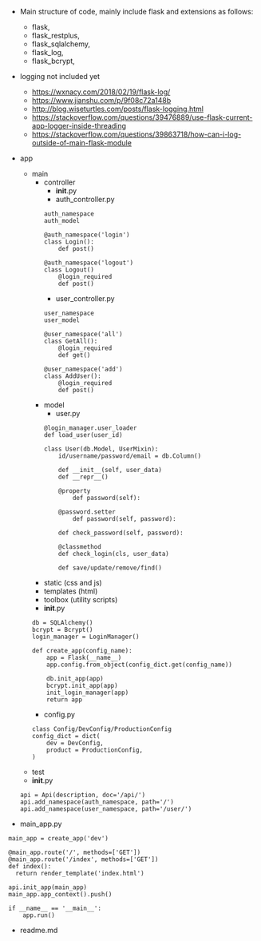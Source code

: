 - Main structure of code, mainly include flask and extensions as follows:
    - flask,
    - flask_restplus,
    - flask_sqlalchemy,
    - flask_log,
    - flask_bcrypt,

- logging not included yet
    - https://wxnacy.com/2018/02/19/flask-log/
    - https://www.jianshu.com/p/9f08c72a148b
    - http://blog.wiseturtles.com/posts/flask-logging.html
    - https://stackoverflow.com/questions/39476889/use-flask-current-app-logger-inside-threading
    - https://stackoverflow.com/questions/39863718/how-can-i-log-outside-of-main-flask-module

- app
    - main
        - controller
            - __init__.py
            - auth_controller.py
            ```
            auth_namespace
            auth_model

            @auth_namespace('login')
            class Login():
                def post()

            @auth_namespace('logout')
            class Logout()
                @login_required
                def post()
            ```
            - user_controller.py
            ```
            user_namespace
            user_model

            @user_namespace('all')
            class GetAll():
                @login_required
                def get()

            @user_namespace('add')
            class AddUser():
                @login_required
                def post()
            ```
        - model
            - user.py
            ```
            @login_manager.user_loader
            def load_user(user_id)

            class User(db.Model, UserMixin):
                id/username/password/email = db.Column()

                def __init__(self, user_data)
                def __repr__()

                @property
                    def password(self):

                @password.setter
                    def password(self, password):

                def check_password(self, password):

                @classmethod
                def check_login(cls, user_data)

                def save/update/remove/find()
            ```
        - static (css and js)
        - templates (html)
        - toolbox (utility scripts)
        - __init__.py
        ```
        db = SQLAlchemy()
        bcrypt = Bcrypt()
        login_manager = LoginManager()

        def create_app(config_name):
            app = Flask(__name__)
            app.config.from_object(config_dict.get(config_name))

            db.init_app(app)
            bcrypt.init_app(app)
            init_login_manager(app)
            return app
        ```
        - config.py
        ```
        class Config/DevConfig/ProductionConfig
        config_dict = dict(
            dev = DevConfig,
            product = ProductionConfig,
        )
        ```
    - test
    - __init__.py
    ```
    api = Api(description, doc='/api/')
    api.add_namespace(auth_namespace, path='/')
    api.add_namespace(user_namespace, path='/user/')
    ```
- main_app.py
```
main_app = create_app('dev')

@main_app.route('/', methods=['GET'])
@main_app.route('/index', methods=['GET'])
def index():
  return render_template('index.html')

api.init_app(main_app)
main_app.app_context().push()

if __name__ == '__main__':
    app.run()
```
- readme.md
